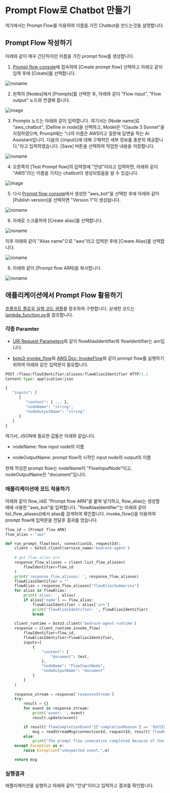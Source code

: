 # Prompt Flow로 Chatbot 만들기

여기에서는 Prompt Flow를 이용하여 이름을 가진 Chatbot을 만드는것을 설명합니다.

## Prompt Flow 작성하기

아래와 같이 매우 간단하지만 이름을 가진 prompt flow를 생성합니다. 

1) [Prompt flow console](https://us-west-2.console.aws.amazon.com/bedrock/home?region=us-west-2#/prompt-flows)에 접속하여 [Create prompt flow] 선택하고 아래오 같이 입력 후에 [Create]를 선택합니다.

![noname](https://github.com/user-attachments/assets/9af83873-06d2-4ba8-b52d-e70c4fa72eac)

2) 왼쪽의 [Nodes]에서 [Prompts[를 선택한 후, 아래와 같이 "Flow input", "Flow output" 노드와 연결해 줍니다.

![image](https://github.com/user-attachments/assets/b279580e-3272-4633-93f6-32f74adf8a19)

3) Prompts 노드는 아래와 같이 입력합니다. 여기서는 [Node name]로 "aws_chatbot", [Define in node]을 선택하고, Model은 "Claude 3 Sonnet"을 지정하였으며, Prompt에는 "너의 이름은 AWS이고 질문에 답변을 하는 AI Assistant입니다. 다음의 {{input}}에 대해 구체적인 세부 정보를 충분히 제공합니다."라고 입력하였습니다. [Save] 버튼을 선택하여 작업한 내용을 저장합니다. 

![noname](https://github.com/user-attachments/assets/eba3287e-d174-4d2e-8503-c04b5c87aec7)


4) 오른쪽의 [Test Prompt flow]의 입력창에 "안녕"이라고 입력하면, 아래와 같이 "AWS"라는 이름을 가지는 chatbot이 생성되었음을 알 수 있습니다. 

![image](https://github.com/user-attachments/assets/0544b16a-f142-425c-97db-0f8bc971c17a)

5) 다시 [Prompt flow console](https://us-west-2.console.aws.amazon.com/bedrock/home?region=us-west-2#/prompt-flows)에서 생성한 "aws_bot"을 선택한 후에 아래와 같이 [Publish version]을 선택하면 "Version 1"이 생성됩니다.
   
![noname](https://github.com/user-attachments/assets/26c5824e-a5d8-4693-b9d6-6243e03c570b)

6) 아래로 스크롤하여 [Create alias]를 선택합니다.

![noname](https://github.com/user-attachments/assets/f1300dda-ae80-480a-b835-9dfc6c168e71)

이후 아래와 같이 "Alias name"으로 "aws"라고 입력한 후에 [Create Alias]를 선택합니다. 

![noname](https://github.com/user-attachments/assets/eb786b75-83bc-4e80-a5ee-e198732c7abe)

6) 아래와 같이 [Prompt flow ARN]을 복사합니다.

![noname](https://github.com/user-attachments/assets/8fb43e61-5259-444c-bd1c-d17b82580e37)

   

## 애플리케이션에서 Prompt Flow 활용하기

[프롬프트 플로우 실행 코드 샘플](https://docs.aws.amazon.com/ko_kr/bedrock/latest/userguide/flows-code-ex.html)를 참조하여 구현합니다. 상세한 코드는 [lambda_function.py](./lambda-chat-ws/lambda_function.py)을 참조합니다.

### 각종 Paramter

- [URI Request Parameters](https://docs.aws.amazon.com/bedrock/latest/APIReference/API_agent-runtime_InvokeFlow.html#API_agent-runtime_InvokeFlow_RequestSyntax)와 같이  flowAliasIdentifier와 flowIdentifier는 arn입니다. 

- [boto3-invoke_flow](https://boto3.amazonaws.com/v1/documentation/api/latest/reference/services/bedrock-agent-runtime/client/invoke_flow.html)와 [AWS Doc: InvokeFlow](https://docs.aws.amazon.com/bedrock/latest/APIReference/API_agent-runtime_InvokeFlow.html)와 같이 prompt flow를 실행하기 위하여 아래와 같은 입력문이 필요합니다.
  
```python
POST /flows/flowIdentifier/aliases/flowAliasIdentifier HTTP/1.1
Content-type: application/json

{
   "inputs": [ 
      { 
         "content": { ... },
         "nodeName": "string",
         "nodeOutputName": "string"
      }
   ]
}
```

여기서, JSON에 필요한 값들은 아래와 같습니다. 

- nodeName: flow input node의 이름

- nodeOutputName: prompt flow의 시작인 input node의 output의 이름

현재 작성한 prompt flow는 nodeName이 "FlowInputNode"이고, nodeOutputName은 "document"입니다. 


### 애플리케이션에 코드 적용하기

아래와 같이 flow_id로 "Prompt flow ARN"을 붙여 넣기하고, flow_alias는 생성할 때에 사용한 "aws_bot"을 입력합니다. "flowAliasIdentifier"는 아래와 같이 list_flow_aliases()에서 alias를 검색하여 확인합니다. invoke_flow()을 이용하여 prompt flow에 입력문을 전달후 결과를 얻습니다. 

```python
flow_id = [Prompt flow ARN]
flow_alias = "aws"

def run_prompt_flow(text, connectionId, requestId):    
    client = boto3.client(service_name='bedrock-agent')   
    
    # get flow alias arn
    response_flow_aliases = client.list_flow_aliases(
        flowIdentifier=flow_id
    )
    print('response_flow_aliases: ', response_flow_aliases)
    flowAliasIdentifier = ""
    flowAlias = response_flow_aliases["flowAliasSummaries"]
    for alias in flowAlias:
        print('alias: ', alias)
        if alias['name'] == flow_alias:
            flowAliasIdentifier = alias['arn']
            print('flowAliasIdentifier: ', flowAliasIdentifier)
            break
    
    client_runtime = boto3.client('bedrock-agent-runtime')
    response = client_runtime.invoke_flow(
        flowIdentifier=flow_id,
        flowAliasIdentifier=flowAliasIdentifier,
        inputs=[
            {
                "content": {
                    "document": text,
                },
                "nodeName": "FlowInputNode",
                "nodeOutputName": "document"
            }
        ]
    )
    
    response_stream = response['responseStream']
    try:
        result = {}
        for event in response_stream:
            print('event: ', event)
            result.update(event)

        if result['flowCompletionEvent']['completionReason'] == 'SUCCESS':
            msg = readStreamMsg(connectionId, requestId, result['flowOutputEvent']['content']['document'])
        else:
            print("The prompt flow invocation completed because of the following reason:", result['flowCompletionEvent']['completionReason'])
    except Exception as e:
        raise Exception("unexpected event.",e)

    return msg
```

### 실행결과

애플리케이션을 실행하고 아래와 같이 "안녕"이라고 입력하고 결과를 확인합니다. 




<!--

## Role

```java
{
    "Version": "2012-10-17",
    "Statement": [
        {
            "Effect": "Allow",
            "Action": "bedrock:GetFlow",
            "Resource": [
                "arn:aws:bedrock:us-west-2:677146750822:flow/TQE3MT9IQO"
            ]
        },
        {
            "Effect": "Allow",
            "Action": "bedrock:GetPrompt",
            "Resource": [
                "arn:aws:bedrock:us-west-2:677146750822:prompt/VDZVA1UNJG"
            ]
        },
        {
            "Effect": "Allow",
            "Action": "bedrock:InvokeModel",
            "Resource": [
                "arn:aws:bedrock:us-west-2::foundation-model/anthropic.claude-3-sonnet-20240229-v1:0"
            ]
        }
    ]
}
```
--> 

